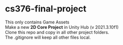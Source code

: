 # cs376-final-project

This only contains Game Assets  
Make a new **2D Core Project** in Unity Hub (v 2021.3.10f1)  
Clone this repo and copy in all other project folders.  
The .gitignore will keep all other files local. 
